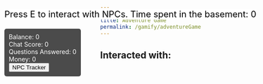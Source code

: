 ```yaml
---
layout: base
title: Adventure Game
permalink: /gamify/adventureGame
---
```


<head>
<link rel="preconnect" href="https://fonts.googleapis.com">
<link rel="preconnect" href="https://fonts.gstatic.com" crossorigin>
<link href="https://fonts.googleapis.com/css2?family=Sixtyfour&display=swap" rel="stylesheet">
</head>
<style>
/* Existing CSS styling */
#custom-prompt {
    display: none;
    position: fixed;
    top: 50%;
    left: 50%;
    transform: translate(-50%, -50%);
    background-color: #f0f8ff; /* Light blue background */
    border-radius: 12px;
    border: 1px solid #87ceeb; /* Sky blue border */
    padding: 25px;
    width: 400px;
    max-width: 90%;
    box-shadow: 0px 8px 20px rgba(0, 0, 0, 0.15);
    z-index: 1000;
}

#custom-prompt-box {
    text-align: center;
    position: relative;
    padding: 40px 20px 20px;
}

#custom-prompt-message {
    margin-bottom: 20px;
    font-size: 18px;
    font-weight: bold;
    color: #4682b4;
}

/* New button style for NPC Tracker */
#npcTrackerButton {
    position: relative;
    display: block;
    margin: 15px auto;
    background-color: #4682b4;
    color: white;
    padding: 12px 20px;
    font-size: 16px;
    font-weight: bold;
    border: none;
    border-radius: 8px;
    cursor: pointer;
    transition: background-color 0.3s ease-in-out;
    z-index: 1000;
}

#npcTrackerButton:hover {
    background-color: #5a9bd3;
}

/* NPC Tracker Pop-up */
#npcTrackerPopup {
    display: none;
    position: fixed;
    top: 50%;
    left: 50%;
    transform: translate(-50%, -50%);
    width: 40%;
    height: auto;
    min-height: 20%;
    background-color: white;
    border: 2px solid #4682b4;
    border-radius: 12px;
    box-shadow: 0px 8px 20px rgba(0, 0, 0, 0.2);
    padding: 20px;
    text-align: center;
    font-size: 20px;
    font-weight: bold;
    color: black;
    z-index: 1001;
}
</style>

<!-- Score & Stats -->
<div id="score" style="position: absolute; top: 75px; left: 10px; color: black; font-size: 20px; background-color: white;">
   Press E to interact with NPCs. Time spent in the basement: <span id="timeScore">0</span>
</div>

<div id="stats-container" style="position: absolute; top: 120px; left: 10px; background-color: rgba(0, 0, 0, 0.7); color: white; padding: 10px; border-radius: 5px;">
    <div>Balance: <span id="balance">0</span></div>
    <div>Chat Score: <span id="chatScore">0</span></div>
    <div>Questions Answered: <span id="questionsAnswered">0</span></div>
    <div>Money: <span id="money">0</span></div>
    <!-- NPC Tracker Button added below the stats -->
    <button id="npcTrackerButton">NPC Tracker</button>
</div>

<div id="gameContainer">
    <div id="promptDropDown" class="promptDropDown" style="z-index: 9999"></div>
    <canvas id='gameCanvas'></canvas>
</div>

<!-- NPC Tracker Pop-up -->
<div id="npcTrackerPopup">
    <h2>Interacted with:</h2>
    <ul id="npcTrackerList"></ul>
</div>

<script type="module">
    import GameControl from '{{site.baseurl}}/assets/js/adventureGame/GameControl.js';
    import Prompt from '{{site.baseurl}}/assets/js/adventureGame/Prompt.js';
    import { getStats } from '{{site.baseurl}}/assets/js/adventureGame/StatsManager.js';

    const path = "{{site.baseurl}}";
    GameControl.start(path);
    GameControl.startTimer();
    Prompt.initializePrompt();

    window.submitAnswer = submitAnswer;
    window.showCustomPrompt = showCustomPrompt;
    window.closeCustomPrompt = closeCustomPrompt;

    window.onload = function() {
        getStats();
    };
</script>

<script>
    let npcTracker = []; // Stores NPC names in order

    // Function to update NPC tracker UI
    function updateNpcTracker() {
        const list = document.getElementById("npcTrackerList");
        list.innerHTML = ""; // Clear old data
        npcTracker.forEach(npc => {
            const li = document.createElement("li");
            li.textContent = npc;
            list.appendChild(li);
        });
    }

    // Function to toggle the NPC Tracker pop-up
    function toggleNpcTracker() {
        const popup = document.getElementById("npcTrackerPopup");
        if (popup.style.display === "none" || popup.style.display === "") {
            updateNpcTracker();
            popup.style.display = "block"; // Show the popup
        } else {
            popup.style.display = "none"; // Hide the popup
        }
    }

    // Wait until the DOM is fully loaded
    document.addEventListener("DOMContentLoaded", function() {
        const npcTrackerButton = document.getElementById("npcTrackerButton");
        if (npcTrackerButton) {
            npcTrackerButton.addEventListener("click", toggleNpcTracker);
        }

        // Detect when the player presses "E" to interact with NPCs
        document.addEventListener("keydown", function(event) {
            if (event.key === "e" || event.key === "E") {
                trackNpcInteraction();
            }
        });
    });

    // Function to track NPC interactions
    function trackNpcInteraction() {
        // List of possible NPCs to track (in order)
        const possibleNpcs = ["Computer 1", "Computer 2", "IShowGreen"];

        // If the player hasn't interacted yet, add the next NPC in order
        if (npcTracker.length < possibleNpcs.length) {
            const nextNpc = possibleNpcs[npcTracker.length];
            if (!npcTracker.includes(nextNpc)) {
                npcTracker.push(nextNpc);
            }
        }

        updateNpcTracker();
    }
</script>
<script>
    // Function to show the link when tilde key is pressed
    function showLink() {
        const link = document.getElementById("tildeLink");
        if (link) {
            link.style.display = "block";
        }
    }

    // Wait until the DOM is fully loaded
    document.addEventListener("DOMContentLoaded", function() {
        // Detect when the player presses the tilde key
        document.addEventListener("keydown", function(event) {
            if (event.key === "`") {
                showLink();
            }
        });
    });
</script>

<!-- Hidden link to be shown when tilde key is pressed -->
<a id="tildeLink" href="/assets/lunchlify/skibdex.md" style="display: none;">Secret knowledge only the most powerful wizards shall dare access</a>